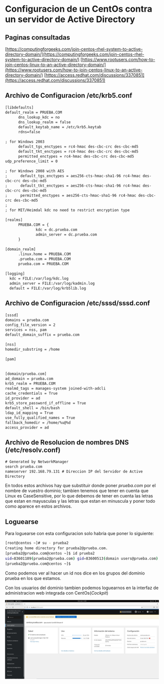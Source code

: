 # Configuracion de un CentOs contra un servidor de Active Directory

## Paginas consultadas 

[https://computingforgeeks.com/join-centos-rhel-system-to-active-directory-domain/](https://computingforgeeks.com/join-centos-rhel-system-to-active-directory-domain/)
[https://www.rootusers.com/how-to-join-centos-linux-to-an-active-directory-domain/](https://www.rootusers.com/how-to-join-centos-linux-to-an-active-directory-domain/)
[https://access.redhat.com/discussions/3370851](https://access.redhat.com/discussions/3370851)

## Archivo de Configuracion /etc/krb5.conf
```
[libdefaults]
default_realm = PRUEBA.COM
      dns_lookup_kdc = no
      dns_lookup_realm = false
      default_keytab_name = /etc/krb5.keytab
      rdns=false

; for Windows 2003
      default_tgs_enctypes = rc4-hmac des-cbc-crc des-cbc-md5
      default_tkt_enctypes = rc4-hmac des-cbc-crc des-cbc-md5
      permitted_enctypes = rc4-hmac des-cbc-crc des-cbc-md5
udp_preference_limit = 0

; for Windows 2008 with AES
;      default_tgs_enctypes = aes256-cts-hmac-sha1-96 rc4-hmac des-cbc-crc des-cbc-md5
;      default_tkt_enctypes = aes256-cts-hmac-sha1-96 rc4-hmac des-cbc-crc des-cbc-md5
;      permitted_enctypes = aes256-cts-hmac-sha1-96 rc4-hmac des-cbc-crc des-cbc-md5
;
; for MIT/Heimdal kdc no need to restrict encryption type

[realms]
      PRUEBA.COM = {
              kdc = dc.prueba.com
              admin_server = dc.prueba.com
      }

[domain_realm]
      .linux.home = PRUEBA.COM
      .prueba.com = PRUEBA.COM
      prueba.com = PRUEBA.COM

[logging]
  kdc = FILE:/var/log/kdc.log
  admin_server = FILE:/var/log/kadmin.log
  default = FILE:/var/log/krb5lib.log
```

## Archivo de Configuracion /etc/sssd/sssd.conf

```
[sssd]
domains = prueba.com
config_file_version = 2
services = nss, pam
default_domain_suffix = prueba.com

[nss]
homedir_substring = /home

[pam]


[domain/prueba.com]
ad_domain = prueba.com
krb5_realm = PRUEBA.COM
realmd_tags = manages-system joined-with-adcli 
cache_credentials = True
id_provider = ad
krb5_store_password_if_offline = True
default_shell = /bin/bash
ldap_id_mapping = True
use_fully_qualified_names = True
fallback_homedir = /home/%u@%d
access_provider = ad
```

## Archivo de Resolucion de nombres DNS (/etc/resolv.conf)

```
# Generated by NetworkManager
search prueba.com
nameserver 192.168.79.131 # Direccion IP del Servidor de Active Directory
```

En todos estos archivos hay que substituir donde poner *prueba.com* por el nombre de vuestro dominio; tambien tenemos que tener en cuenta que Linux es CaseSensitive, por lo que debemos de tener en cuenta las letras que estan en mayusculas y las letras que estan en minuscula y poner todo como aparece en estos archivos.


## Loguearse

Para loguearse con esta configuracion solo habria que poner lo siguiente:

```bash
[root@centos ~]# su - prueba2
Creating home directory for prueba2@prueba.com.
[prueba2@prueba.com@centos ~]$ id prueba2
uid=83601109(prueba2@prueba.com) gid=83600513(domain users@prueba.com) grupos=83600513(domain users@prueba.com)
[prueba2@prueba.com@centos ~]$ 
```

Como podemos ver al hacer un id nos dice en los grupos del dominio prueba en los que estamos.

Con los usuarios del dominio tambien podemos loguearnos en la interfaz de administracion web integrada con CentOs(_Cockpit_)


![User prueba2 logged on cockpit](/img/cockpit.jpg "San Juan Mountains")

